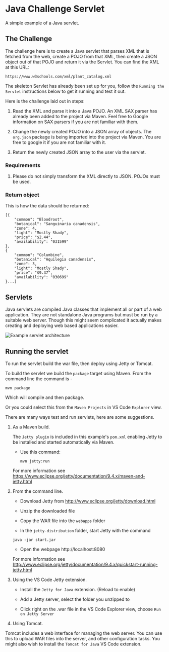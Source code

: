 # Java Challenge Servlet

A simple example of a Java servlet.

## The Challenge

The challenge here is to create a Java servlet that parses XML that is fetched from the web, create a POJO from that XML, then create a JSON object out of that POJO and return it via the Servlet. You can find the XML at this URL:

``` https://www.w3schools.com/xml/plant_catalog.xml ```

The skeleton Servlet has already been set up for you, follow the `Running the Servlet` instructions below to get it running and test it out. 

Here is the challenge laid out in steps:

1. Read the XML and parse it into a Java POJO. An XML SAX parser has already been added to the project via Maven. Feel free to Google information on SAX parsers if you are not familiar with them. 

2. Change the newly created POJO into a JSON array of objects. The `org.json` package is being imported into the project via Maven. You are free to google it if you are not familiar with it.

3. Return the newly created JSON array to the user via the servlet.

### Requirements

1. Please do not simply transform the XML directly to JSON. POJOs must be used.

### Return object

This is how the data should be returned:

```
[{
    "common": "Bloodroot",
    "botanical": "Sanguinaria canadensis",
    "zone": 4,
    "light": "Mostly Shady",
    "price": "$2.44",
    "availability": "031599"
},
{
    "common": "Columbine",
    "botanical": "Aquilegia canadensis",
    "zone": 3,
    "light": "Mostly Shady",
    "price": "$9.37",
    "availability": "030699"
}...]

```


## Servlets

Java servlets are compiled Java classes that implement all or part of a web application. They are not standalone Java programs but must be run by a suitable web server.  Though this might seem complicated it actually makes creating and deploying web based applications easier.

![Example servlet architecture](images/servlet-diag.gif)

## Running the servlet

To run the servlet build the war file, then deploy using Jetty or Tomcat.

To build the servlet we build the ```package``` target using Maven.  From the command line the command is -

```mvn package```

Which will compile and then package.

Or you could select this from the ```Maven Projects``` in VS Code `Explorer` view.

There are many ways test and run servlets, here are some suggestions.

1. As a Maven build.

    The ``Jetty plugin`` is included in this example's ```pom.xml``` enabling Jetty to be installed and started automatically via Maven.  
    
    * Use this command:

        ```mvn jetty:run```

    For more information see https://www.eclipse.org/jetty/documentation/9.4.x/maven-and-jetty.html 

1. From the command line.

   * Download Jetty from http://www.eclipse.org/jetty/download.html

   * Unzip the downloaded file

   * Copy the WAR file into the ``webapps`` folder

   * In the ``jetty-distribution`` folder, start Jetty with the command

   ```java -jar start.jar```

   * Open the webpage http://localhost:8080

   For more information see
   http://www.eclipse.org/jetty/documentation/9.4.x/quickstart-running-jetty.html


1. Using the VS Code Jetty extension.

    * Install the ``Jetty for Java`` extension. (Reload to enable)

    * Add a Jetty server, select the folder you unzipped to

    * Click right on the .war file in the VS Code Explorer view, 
    choose ```Run on Jetty Server``` 

1. Using Tomcat.

Tomcat includes a web interface for managing the web server. You can use this to upload WAR files into the server, and other configuration tasks.  You might also wish to install the ``Tomcat for Java`` VS Code extension.




